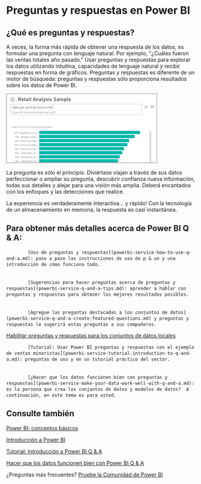 <properties
   pageTitle="Preguntas y respuestas en Power BI"
   description="Tema de información general de la documentación de Power BI Q & A consultas en lenguaje natural."
   services="powerbi"
   documentationCenter=""
   authors="mihart"
   manager="mblythe"
   backup=""
   editor=""
   tags=""
   qualityFocus="identified"
   qualityDate=""/>

<tags
   ms.service="powerbi"
   ms.devlang="NA"
   ms.topic="article"
   ms.tgt_pltfrm="NA"
   ms.workload="powerbi"
   ms.date="10/04/2016"
   ms.author="mihart"/>

# Preguntas y respuestas en Power BI
## ¿Qué es preguntas y respuestas?

A veces, la forma más rápida de obtener una respuesta de los datos, es formular una pregunta con lenguaje natural.  Por ejemplo, "¿Cuáles fueron las ventas totales año pasado."  Usar preguntas y respuestas para explorar los datos utilizando intuitiva, capacidades de lenguaje natural y recibir respuestas en forma de gráficos. Preguntas y respuestas es diferente de un motor de búsqueda: preguntas y respuestas sólo proporciona resultados sobre los datos de Power BI.

![](media/powerbi-service-q-and-a/PBI_QA_BoxSalesSqFt.png)

La pregunta es sólo el principio.  Diviértase viajan a través de sus datos perfeccionar o ampliar su pregunta, descubrir confianza nueva información, todas sus detalles y alejar para una visión más amplia. Deberá encantados con los enfoques y las detecciones que realice.

La experiencia es verdaderamente interactiva... y rápido! Con la tecnología de un almacenamiento en memoria, la respuesta es casi instantánea.

## Para obtener más detalles acerca de Power BI Q & A:


            [Uso de preguntas y respuestas](powerbi-service-how-to-use-q-and-a.md): paso a paso las instrucciones de uso de p & un y una introducción de cómo funciona todo.


            [Sugerencias para hacer preguntas acerca de preguntas y respuestas](powerbi-service-q-and-a-tips.md): aprender a hablar con preguntas y respuestas para obtener los mejores resultados posibles.


            [Agregue las preguntas destacadas a los conjuntos de datos](powerbi-service-q-and-a-create-featured-questions.md) y preguntas y respuestas le sugerirá estas preguntas a sus compañeros.

[Habilitar preguntas y respuestas para los conjuntos de datos locales](powerbi-service-q-and-a-direct-query.md)


            [Tutorial: Usar Power BI preguntas y respuestas con el ejemplo de ventas minoristas](powerbi-service-tutorial-introduction-to-q-and-a.md): preguntas de uso y en un tutorial práctico del sector.


            [¿Hacer que los datos funcionen bien con preguntas y respuestas](powerbi-service-make-your-data-work-well-with-q-and-a.md): es la persona que crea los conjuntos de datos y modelos de datos?  A continuación, en este tema es para usted.

## Consulte también

[Power BI: conceptos básicos](powerbi-service-basic-concepts.md)

[Introducción a Power BI](powerbi-service-get-started.md)

[Tutorial: Introducción a Power BI Q & A](powerbi-service-tutorial-introduction-to-q-and-a.md)

[Hacer que los datos funcionen bien con Power BI Q & A](powerbi-service-tutorial-introduction-to-q-and-a.md)

¿Preguntas más frecuentes? [Pruebe la Comunidad de Power BI](http://community.powerbi.com/)
